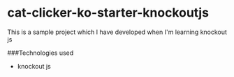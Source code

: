 # cat-clicker-ko-starter-knockoutjs

This is a sample project which I have developed when I'm learning knockout js 

###Technologies used

* knockout js 